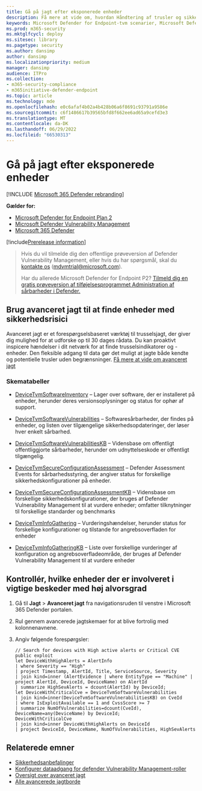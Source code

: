 ```yaml
---
title: Gå på jagt efter eksponerede enheder
description: Få mere at vide om, hvordan Håndtering af trusler og sikkerhedsrisici kan bruges til at hjælpe sikkerhedsadministratorer, it-administratorer og SecOps med at samarbejde.
keywords: Microsoft Defender for Endpoint-tvm scenarier, Microsoft Defender for Endpoint, tvm, tvm scenarier, reducere trussel & sårbarhed eksponering, reducere trussel og sårbarhed, forbedre sikkerhedskonfiguration, øge Microsoft Secure Score for devices, øge trussel & sårbarhed Microsoft Secure Score for enheder, Microsoft Secure Score for Devices, exposure score, security controls
ms.prod: m365-security
ms.mktglfcycl: deploy
ms.sitesec: library
ms.pagetype: security
ms.author: dansimp
author: dansimp
ms.localizationpriority: medium
manager: dansimp
audience: ITPro
ms.collection:
- m365-security-compliance
- m365initiative-defender-endpoint
ms.topic: article
ms.technology: mde
ms.openlocfilehash: e0c6afaf4b02a4b428b06a6f8691c93791a9586e
ms.sourcegitcommit: c6f1486617b39565bfd8f662ee6ad65a9cefd3e3
ms.translationtype: MT
ms.contentlocale: da-DK
ms.lasthandoff: 06/29/2022
ms.locfileid: "66530313"
---
```

# <a name="hunt-for-exposed-devices"></a>Gå på jagt efter eksponerede enheder

[!INCLUDE [Microsoft 365 Defender rebranding](../../includes/microsoft-defender.md)]

**Gælder for:**

- [Microsoft Defender for Endpoint Plan 2](https://go.microsoft.com/fwlink/?linkid=2154037)
- [Microsoft Defender Vulnerability Management](index.yml)
- [Microsoft 365 Defender](https://go.microsoft.com/fwlink/?linkid=2118804)

[!include[Prerelease information](../../includes/prerelease.md)]

> Hvis du vil tilmelde dig den offentlige prøveversion af Defender Vulnerability Management, eller hvis du har spørgsmål, skal du [kontakte os](mailto:mdvmtrial@microsoft.com) (mdvmtrial@microsoft.com).
>
> Har du allerede Microsoft Defender for Endpoint P2? [Tilmeld dig en gratis prøveversion af tilføjelsesprogrammet Administration af sårbarheder i Defender.](https://signup.microsoft.com/get-started/signup?products=5908ecaa-b8a7-4a04-b6c0-d44fd934b6f2)

## <a name="use-advanced-hunting-to-find-devices-with-vulnerabilities"></a>Brug avanceret jagt til at finde enheder med sikkerhedsrisici

Avanceret jagt er et forespørgselsbaseret værktøj til trusselsjagt, der giver dig mulighed for at udforske op til 30 dages rådata. Du kan proaktivt inspicere hændelser i dit netværk for at finde trusselsindikatorer og -enheder. Den fleksible adgang til data gør det muligt at jagte både kendte og potentielle trusler uden begrænsninger. [Få mere at vide om avanceret jagt](../defender-endpoint/advanced-hunting-overview.md)

### <a name="schema-tables"></a>Skematabeller

- [DeviceTvmSoftwareInventory](../defender/advanced-hunting-devicetvmsoftwareinventory-table.md) – Lager over software, der er installeret på enheder, herunder deres versionsoplysninger og status for ophør af support.

- [DeviceTvmSoftwareVulnerabilities](../defender/advanced-hunting-devicetvmsoftwarevulnerabilities-table.md) – Softwaresårbarheder, der findes på enheder, og listen over tilgængelige sikkerhedsopdateringer, der løser hver enkelt sårbarhed.
- [DeviceTvmSoftwareVulnerabilitiesKB](../defender/advanced-hunting-devicetvmsoftwarevulnerabilitieskb-table.md) – Vidensbase om offentligt offentliggjorte sårbarheder, herunder om udnyttelseskode er offentligt tilgængelig.

- [DeviceTvmSecureConfigurationAssessment](../defender/advanced-hunting-devicetvmsecureconfigurationassessment-table.md) – Defender Assessment Events for sårbarhedsstyring, der angiver status for forskellige sikkerhedskonfigurationer på enheder.

- [DeviceTvmSecureConfigurationAssessmentKB](../defender/advanced-hunting-devicetvmsecureconfigurationassessmentkb-table.md) – Vidensbase om forskellige sikkerhedskonfigurationer, der bruges af Defender Vulnerability Management til at vurdere enheder; omfatter tilknytninger til forskellige standarder og benchmarks
- [DeviceTvmInfoGathering](../defender/advanced-hunting-devicetvminfogathering-table.md) – Vurderingshændelser, herunder status for forskellige konfigurationer og tilstande for angrebsoverfladen for enheder
- [DeviceTvmInfoGatheringKB](../defender/advanced-hunting-devicetvminfogatheringkb-table.md) – Liste over forskellige vurderinger af konfiguration og angrebsoverfladeområde, der bruges af Defender Vulnerability Management til at vurdere enheder

## <a name="check-which-devices-are-involved-in-high-severity-alerts"></a>Kontrollér, hvilke enheder der er involveret i vigtige beskeder med høj alvorsgrad

1. Gå til **Jagt** \> **Avanceret jagt** fra navigationsruden til venstre i Microsoft 365 Defender portalen.

2. Rul gennem avancerede jagtskemaer for at blive fortrolig med kolonnenavnene.

3. Angiv følgende forespørgsler:

    ```kusto
    // Search for devices with High active alerts or Critical CVE public exploit
    let DeviceWithHighAlerts = AlertInfo
    | where Severity == "High"
    | project Timestamp, AlertId, Title, ServiceSource, Severity
    | join kind=inner (AlertEvidence | where EntityType == "Machine" | project AlertId, DeviceId, DeviceName) on AlertId
    | summarize HighSevAlerts = dcount(AlertId) by DeviceId;
    let DeviceWithCriticalCve = DeviceTvmSoftwareVulnerabilities
    | join kind=inner(DeviceTvmSoftwareVulnerabilitiesKB) on CveId
    | where IsExploitAvailable == 1 and CvssScore >= 7
    | summarize NumOfVulnerabilities=dcount(CveId),
    DeviceName=any(DeviceName) by DeviceId;
    DeviceWithCriticalCve
    | join kind=inner DeviceWithHighAlerts on DeviceId
    | project DeviceId, DeviceName, NumOfVulnerabilities, HighSevAlerts
    ```

## <a name="related-topics"></a>Relaterede emner

- [Sikkerhedsanbefalinger](tvm-security-recommendation.md)
- [Konfigurer dataadgang for defender Vulnerability Management-roller](../defender-endpoint/user-roles.md#create-roles-and-assign-the-role-to-an-azure-active-directory-group)
- [Oversigt over avanceret jagt](/windows/security/threat-protection/microsoft-defender-atp/advanced-hunting-overview)
- [Alle avancerede jagtborde](/microsoft-365/security/defender-endpoint/advanced-hunting-schema-reference)
